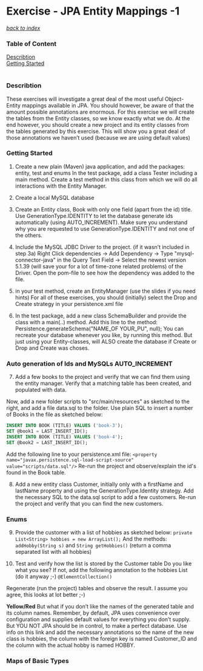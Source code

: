 # Exercise - JPA Entity Mappings -1

[*back to index*](../../index.md)

<div class="sidebar">
<h3 id="sb-title">Table of Content</h3>
<a class="toc-ref" href="#describtion">Describtion</a><br>
<a class="toc-ref" href="#getting-started">Getting Started</a><br>
<div id="sidebar-bars"><i class="fa fa-bars"></i></div>
</div>
<div class="break"><br></div>

### Describtion

These exercises will investigate a great deal of the most useful Object-Entity mappings available in JPA. You should however, be aware of that the amount possible annotations are enormous. For this exercise we will create the tables from the Entity classes, so we know exactly what we do. At the end however, you should create a new project and its entity classes from the tables generated by this exercise. This will show you a great deal of those annotations we haven’t used (because we are using default values)

### Getting Started

1. Create a new plain (Maven) java application, and add the packages: entity, test and enums
In the test package, add a class Tester including a main method. Create a test method in this class from which we will do all interactions with the Entity Manager.

2. Create a local MySQL database

3. Create an Entity class, Book with only one field (apart from the id) title. Use GenerationType.IDENTITY to let the     database generate ids automatically (using AUTO_INCREMENT).
  Make sure you understand why you are requested to use GenerationType.IDENTITY and not one of the others.

4. Include the MySQL JDBC Driver to the project. (if it wasn’t included in step 3a)
  Right Click dependencies → Add Dependency  → Type "mysql-connector-java" in the Query Text Field  → Select the newest version 5.1.39 (will save your for a lot of time-zone related problems) of the Driver.
  Open the pom-file to see how the dependency was added to the file.

5. in your test method, create an EntityManager (use the slides if you need hints)
  For all of these exercises, you should (initially) select the Drop and Create strategy in your persistence.xml file

6. In the test package, add a new class SchemaBuilder and provide the class with a main(..) method.
Add this line to the method: Persistence.generateSchema("NAME_OF YOUR_PU", null);
You can recreate your database whenever you like, by running this method. But just using your Entity-classes,  will ALSO create the database if Create or Drop and Create was choses.

### Auto generation of Ids and MySQLs AUTO_INCREMENT

7. Add a few books to the project and verify that we can find them using the entity manager.
Verify that a matching table has been created, and populated with data.

Now, add a new folder scripts to "src/main/resources" as sketched to the right, and add a file data.sql to the folder.
Use plain SQL to insert a number of Books in the file as sketched below:

```SQL
INSERT INTO BOOK (TITLE) VALUES ('book-3');
SET @book1 = LAST_INSERT_ID();
INSERT INTO BOOK (TITLE) VALUES ('book-4');
SET @book2 = LAST_INSERT_ID();
```

Add the following line to your persistence.xml file:
`<property name="javax.persistence.sql-load-script-source" value="scripts/data.sql"/>`
Re-run the project and observe/explain the id's found in the Book table.

8. Add a new entity class Customer, initially only with a firstName and lastName property and using the GenerationType.Identity strategy.
Add the necessary SQL to the data.sql script to add a few customers.
Re-run the project and verify that you can find the new customers.

### Enums

9. Provide the customer with a list of hobbies as sketched below:
`private List<String> hobbies = new ArrayList();`
And the methods:  `addHobby(String s)` and `String getHobbies()` (return a comma separated list with all hobbies) 

10. Test and verify how the list is stored by the Customer table
Do you like what you see?
If not, add the following annotation to the hobbies List (do it anyway ;-)
`@ElementCollection()`

Regenerate (run the project) tables and observe the result. I assume you agree, this looks at lot better ;-)

**Yellow/Red** But what if you don’t like the names of the generated table and its column names. 
Remember, by default, JPA uses convenience over configuration and supplies default values for everything you don’t supply. But YOU NOT JPA should be in control, to make a perfect database. Use info on this link and add the necessary  annotations so the name of the new class is hobbies, the column with the foreign key is named Customer_ID and the column with the actual hobby is named HOBBY.

### Maps of Basic Types


